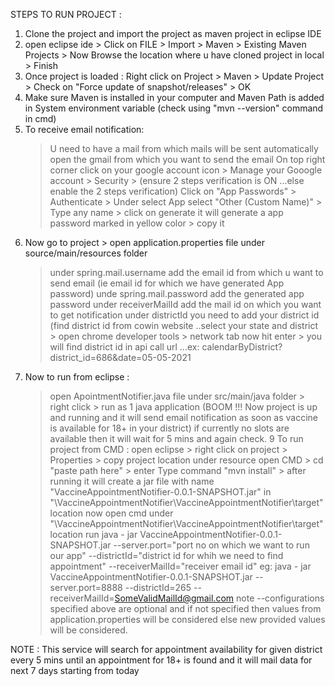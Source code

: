 STEPS TO RUN PROJECT :

 1. Clone the project and import the project as maven project in eclipse IDE
 2. open eclipse ide > Click on FILE > Import > Maven > Existing Maven Projects > Now Browse the location where u have cloned project in local > Finish
 3. Once project is loaded : Right click on Project > Maven > Update Project > Check on "Force update of snapshot/releases" > OK
 4. Make sure Maven is installed in your computer and Maven Path is added in System environment variable (check using "mvn --version" command in cmd)
 6. To receive email notification:
     > U need to have a mail from which mails will be sent automatically 
     > open the gmail from which you want to send the email
     > On top right corner click on your google account icon > Manage your Gooogle account > Security > (ensure 2 steps verification is ON ...else enable the 2 steps verification)
     > Click on "App Passwords" > Authenticate > Under select App select "Other (Custom Name)" > Type any name > click on generate 
     > it will generate a app password marked in yellow color > copy it
7. Now go to project > open application.properties file under source/main/resources folder
     > under spring.mail.username add the email id from which u want to send email (ie email id for which we have generated App password)
     > unde spring.mail.password add the generated app password
     > under receiverMailId add the mail id on which you want to get notification
     > under districtId  you need to add your district id (find district id from cowin website ..select your state and district > open chrome developer tools > network tab
     > now hit enter > you will find district id in api call url ...ex: calendarByDistrict?district_id=686&date=05-05-2021
 8. Now to run from eclipse :
    > open ApointmentNotifier.java file under src/main/java folder > right click > run as 1 java application 
    > (BOOM !!! Now project is up and running and it will send email notification as soon as vaccine is available for 18+ in your district)
    > if currently no slots are available then it will wait for 5 mins and again check.
 9   To run project from CMD :
    >  open eclipse > right click on project > Properties > copy project location under resource
    >  open CMD > cd "paste path here" > enter
    >  Type command "mvn install" > after running it will create a jar file with name "VaccineAppointmentNotifier-0.0.1-SNAPSHOT.jar" in "\VaccineAppointmentNotifier\VaccineAppointmentNotifier\target" location
    >  now open cmd under "\VaccineAppointmentNotifier\VaccineAppointmentNotifier\target" location
    >  run java - jar VaccineAppointmentNotifier-0.0.1-SNAPSHOT.jar --server.port="port no on which we want to run our app" --districtId="district id for whih we need to find appointment" --receiverMailId="receiver email id"
    >  eg: java - jar VaccineAppointmentNotifier-0.0.1-SNAPSHOT.jar --server.port=8888 --districtId=265 --receiverMailId=SomeValidMailId@gmail.com
    >  note --configurations specified above are optional and if not specified then values from application.properties will be considered else new provided values will be considered.
  
  
  NOTE : This service will search for appointment availability for given district every 5 mins until an appointment for 18+ is found and it will mail data for next 7 days starting from today
  
